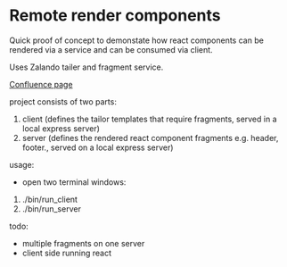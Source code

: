 # Remote render components 

Quick proof of concept to demonstate how react components can be rendered via a service and can be consumed via client.

Uses Zalando tailer and fragment service.

[Confluence page](http://confluence.ecomm/display/PD/Homepage%3A+Remote+Rendering+of+React+Components#?lucidIFH-viewer-cabe2398=1)

project consists of two parts: 

1. client (defines the tailor templates that require fragments, served in a local express server)
2. server (defines the rendered react component fragments e.g. header, footer., served on a local express server) 

usage: 

- open two terminal windows: 

1) ./bin/run_client
2) ./bin/run_server 

todo: 

- multiple fragments on one server
- client side running react

